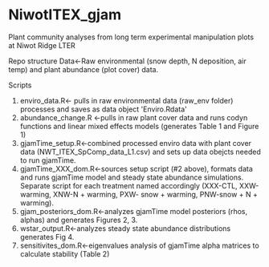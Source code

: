 # NiwotITEX_gjam
Plant community analyses from long term experimental manipulation plots at Niwot Ridge LTER 

Repo structure 
Data<-Raw environmental (snow depth, N deposition, air temp) and plant abundance (plot cover) data.

Scripts
1. enviro_data.R<- pulls in raw environmental data (raw_env folder) processes and saves as data object 'Enviro.Rdata'
2. abundance_change.R <-pulls in raw plant cover data and runs codyn functions and linear mixed effects models (generates Table 1 and Figure 1)
3. gjamTime_setup.R<-combined processed enviro data with plant cover data (NWT_ITEX_SpComp_data_L1.csv) and sets up data obejcts needed to run gjamTime. 
4. gjamTime_XXX_dom.R<-sources setup script (#2 above), formats data and runs gjamTime model and steady state abundance simulations. Separate script for each treatment named accordingly (XXX-CTL, XXW-warming, XNW-N + warming, PXW- snow + warming, PNW-snow + N + warming). 
5. gjam_posteriors_dom.R<-analyzes gjamTime model posteriors (rhos, alphas) and generates Figures 2, 3.
6. wstar_output.R<-analyzes steady state abundance distributions  generates Fig 4.
7. sensitivites_dom.R<-eigenvalues analysis of gjamTime alpha matrices to calculate stability (Table 2)

